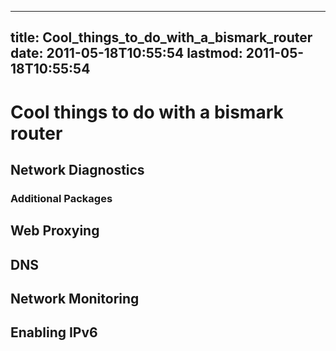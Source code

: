 
---
title: Cool_things_to_do_with_a_bismark_router
date: 2011-05-18T10:55:54
lastmod: 2011-05-18T10:55:54
---
Cool things to do with a bismark router
=======================================

Network Diagnostics
-------------------

### Additional Packages

Web Proxying
------------

DNS
---

Network Monitoring
------------------

Enabling IPv6
-------------
